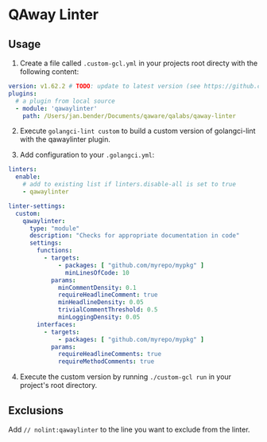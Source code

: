# QAway Linter

## Usage

1. Create a file called `.custom-gcl.yml` in your projects root directy with the following content:

```yaml
version: v1.62.2 # TODO: update to latest version (see https://github.com/golangci/golangci-lint/releases/tag/v1.62.2)
plugins:
  # a plugin from local source
  - module: 'qawaylinter'
    path: /Users/jan.bender/Documents/qaware/qalabs/qaway-linter
```

2. Execute `golangci-lint custom` to build a custom version of golangci-lint with the qawaylinter plugin.

3. Add configuration to your `.golangci.yml`:

```yaml
linters:
  enable:
    # add to existing list if linters.disable-all is set to true
    - qawaylinter

linter-settings:
  custom:
    qawaylinter:
      type: "module"
      description: "Checks for appropriate documentation in code"
      settings:
        functions:
          - targets:
              - packages: [ "github.com/myrepo/mypkg" ]
                minLinesOfCode: 10
            params:
              minCommentDensity: 0.1
              requireHeadlineComment: true
              minHeadlineDensity: 0.05
              trivialCommentThreshold: 0.5
              minLoggingDensity: 0.05
        interfaces:
          - targets:
              - packages: [ "github.com/myrepo/mypkg" ]
            params:
              requireHeadlineComments: true
              requireMethodComments: true
```

4. Execute the custom version by running `./custom-gcl run` in your project's root directory.

## Exclusions

Add `// nolint:qawaylinter` to the line you want to exclude from the linter.

